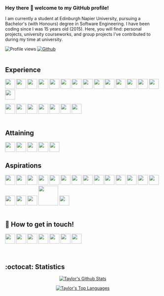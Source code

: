 ### Hey there 👋 welcome to my GitHub profile!

I am currently a student at Edinburgh Napier University, pursuing a Bachelor's (with Honours) degree in Software Engineering. I have been coding since I was 15 years old (2015). Here, you will find: personal projects, university courseworks, and group projects I've contributed to during my time at university.

![Profile views](https://komarev.com/ghpvc/?username=taylorc1009&color=red&style=flat) [![Github](https://img.shields.io/github/followers/taylorc1009?label=Follow&style=social)](https://github.com/taylorc1009)
<br/><br/>

## Experience
<img width='32px' src='https://raw.githubusercontent.com/rahulbanerjee26/githubAboutMeGenerator/main/icons/c.svg'> <img width='32px' src='https://raw.githubusercontent.com/rahulbanerjee26/githubAboutMeGenerator/main/icons/cpp.svg'> <img width='32px' src='https://raw.githubusercontent.com/rahulbanerjee26/githubAboutMeGenerator/main/icons/python.svg'> <img width='32px' src='https://raw.githubusercontent.com/rahulbanerjee26/githubAboutMeGenerator/main/icons/flask.svg'> <img width='32px' src='https://raw.githubusercontent.com/rahulbanerjee26/githubAboutMeGenerator/main/icons/java.svg'> <img width='32px' src='https://raw.githubusercontent.com/rahulbanerjee26/githubAboutMeGenerator/main/icons/android.svg'> <img width='32px' src='https://raw.githubusercontent.com/rahulbanerjee26/githubAboutMeGenerator/main/icons/csharp.svg'> <img width='32px' src='https://raw.githubusercontent.com/rahulbanerjee26/githubAboutMeGenerator/main/icons/html.svg'> <img width='32px' src='https://raw.githubusercontent.com/rahulbanerjee26/githubAboutMeGenerator/main/icons/css.svg'> <img width='32px' src='https://raw.githubusercontent.com/rahulbanerjee26/githubAboutMeGenerator/main/icons/javascript.svg'> <img width='32px' src='https://raw.githubusercontent.com/rahulbanerjee26/githubAboutMeGenerator/main/icons/oracle.svg'> <img width='32px' src='https://raw.githubusercontent.com/rahulbanerjee26/githubAboutMeGenerator/main/icons/bash.svg'> <img width='32px' src='https://raw.githubusercontent.com/rahulbanerjee26/githubAboutMeGenerator/main/icons/sqlite.svg'> <img width='32px' src='https://raw.githubusercontent.com/rahulbanerjee26/githubAboutMeGenerator/main/icons/mariadb.svg'> <img width='32px' src='https://raw.githubusercontent.com/rahulbanerjee26/githubAboutMeGenerator/main/icons/mysql.svg'>

<img width='32px' src='https://raw.githubusercontent.com/rahulbanerjee26/githubAboutMeGenerator/main/icons/figma.svg'> <img width='32px' src='https://raw.githubusercontent.com/rahulbanerjee26/githubAboutMeGenerator/main/icons/firebase.svg'> <img width='32px' src='https://raw.githubusercontent.com/rahulbanerjee26/githubAboutMeGenerator/main/icons/git.svg'> <img width='32px' src='https://raw.githubusercontent.com/rahulbanerjee26/githubAboutMeGenerator/main/icons/github.svg'> <img width='32px' src='https://raw.githubusercontent.com/rahulbanerjee26/githubAboutMeGenerator/main/icons/heroku.svg'> <img width='32px' src='https://raw.githubusercontent.com/rahulbanerjee26/githubAboutMeGenerator/main/icons/linux.svg'> <img width='32px' src='https://raw.githubusercontent.com/rahulbanerjee26/githubAboutMeGenerator/main/icons/postman.svg'>
<br/><br/>

## Attaining
<img width='32px' src='https://raw.githubusercontent.com/rahulbanerjee26/githubAboutMeGenerator/main/icons/flutter.svg'> <img width='32px' src='https://raw.githubusercontent.com/rahulbanerjee26/githubAboutMeGenerator/main/icons/dart.svg'> <img width='32px' src='https://raw.githubusercontent.com/rahulbanerjee26/githubAboutMeGenerator/main/icons/aws.svg'> <img width='32px' src='https://raw.githubusercontent.com/rahulbanerjee26/githubAboutMeGenerator/main/icons/django.svg'> <img width='32px' src='https://raw.githubusercontent.com/rahulbanerjee26/githubAboutMeGenerator/main/icons/docker.svg'>

## Aspirations
<img width='32px' src='https://raw.githubusercontent.com/rahulbanerjee26/githubAboutMeGenerator/main/icons/rust.svg'> <img width='32px' src='https://raw.githubusercontent.com/rahulbanerjee26/githubAboutMeGenerator/main/icons/sass.svg'> <img width='32px' src='https://raw.githubusercontent.com/rahulbanerjee26/githubAboutMeGenerator/main/icons/nodejs.svg'> <img width='32px' src='https://raw.githubusercontent.com/rahulbanerjee26/githubAboutMeGenerator/main/icons/angularjs.svg'> <img width='32px' src='https://raw.githubusercontent.com/rahulbanerjee26/githubAboutMeGenerator/main/icons/reactjs.svg'> <img width='32px' src='https://raw.githubusercontent.com/rahulbanerjee26/githubAboutMeGenerator/main/icons/kotlin.svg'> <img width='32px' src='https://raw.githubusercontent.com/rahulbanerjee26/githubAboutMeGenerator/main/icons/php.svg'> <img width='32px' src='https://raw.githubusercontent.com/rahulbanerjee26/githubAboutMeGenerator/main/icons/ruby.svg'> <img width='32px' src='https://raw.githubusercontent.com/rahulbanerjee26/githubAboutMeGenerator/main/icons/rails.svg'> <img width='32px' src='https://raw.githubusercontent.com/rahulbanerjee26/githubAboutMeGenerator/main/icons/bootstrap.svg'> <img width='32px' src='https://raw.githubusercontent.com/rahulbanerjee26/githubAboutMeGenerator/main/icons/dotnet.svg'> <img width='32px' src='https://raw.githubusercontent.com/rahulbanerjee26/githubAboutMeGenerator/main/icons/azure.svg'> <img width='32px' src='https://raw.githubusercontent.com/rahulbanerjee26/githubAboutMeGenerator/main/icons/mongodb.svg'> <img width='32px' src='https://raw.githubusercontent.com/rahulbanerjee26/githubAboutMeGenerator/main/icons/photoshop.svg'> <img width='32px' src='https://raw.githubusercontent.com/rahulbanerjee26/githubAboutMeGenerator/main/icons/typescript.svg'> <img width="32px" src="https://upload.wikimedia.org/wikipedia/commons/1/1f/Julia_Programming_Language_Logo.svg"> <img width='32px' src='https://upload.wikimedia.org/wikipedia/commons/b/b8/Fortran_logo.svg'> <img width='64px' src='https://upload.wikimedia.org/wikipedia/commons/thumb/5/58/Cython_logo.svg/440px-Cython_logo.svg.png?20220128130600'> <img width='32px' src='https://developer-blogs.nvidia.com/wp-content/uploads/2017/10/numba_blue_icon_rgb.png'>
<br/><br/>

## 💬 How to get in touch!
[<img width='32px' src='https://raw.githubusercontent.com/rahulbanerjee26/githubAboutMeGenerator/main/icons/facebook.svg'>][facebook] [<img width='32px' src='https://raw.githubusercontent.com/rahulbanerjee26/githubAboutMeGenerator/main/icons/instagram.svg'>][instagram] [<img width='32px' src='https://raw.githubusercontent.com/rahulbanerjee26/githubAboutMeGenerator/main/icons/snapchat.svg'>][snapchat] [<img width='32px' src='https://raw.githubusercontent.com/rahulbanerjee26/githubAboutMeGenerator/main/icons/linked-in-alt.svg'>][linkedin] [<img width='32px' src='https://raw.githubusercontent.com/rahulbanerjee26/githubAboutMeGenerator/main/icons/spotify.svg'>][spotify] [<img width='32px' src='https://raw.githubusercontent.com/rahulbanerjee26/githubAboutMeGenerator/main/icons/leet-code.svg'>][leet-code] [<img width='32px' src='https://raw.githubusercontent.com/rahulbanerjee26/githubAboutMeGenerator/main/icons/hackerrank.svg'>][hackerrank]

[facebook]: https://www.facebook.com/taylorc1009
[instagram]:https://www.instagram.com/taylor.c_9/
[snapchat]:https://www.snapchat.com/add/taylorc1009?share_id=mCizND8_DNg&locale=en-GB
[linkedin]: https://www.linkedin.com/in/taylorc1009
[spotify]:https://open.spotify.com/user/1139558432?si=170bf714eb744793
[leet-code]:https://leetcode.com/taylorcourtney2000/
[hackerrank]:https://www.hackerrank.com/taylorcourtney21
<br/>

## :octocat: Statistics
<div align="center">

[![Taylor's Github Stats](https://github-readme-stats.vercel.app/api?username=taylorc1009&show_icons=true&count_private=true&include_all_commits=true&theme=radical)](https://github.com/anuraghazra/github-readme-stats)

[![Taylor's Top Languages](https://github-readme-stats.vercel.app/api/top-langs/?username=taylorc1009&layout=compact&line_height=50&theme=radical)](https://github.com/anuraghazra/github-readme-stats)
</div>
